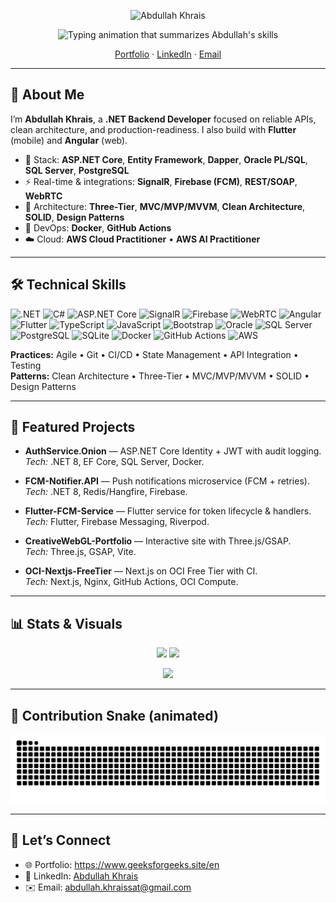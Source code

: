 <!-- Profile Banner -->
<p align="center">
  <img src="https://capsule-render.vercel.app/api?type=rect&color=0:0ea5e9,100:6366f1&height=120&section=header&text=Abdullah%20Khrais&fontColor=ffffff&fontSize=42" alt="Abdullah Khrais" />
</p>

<!-- Typing headline (animated) -->
<p align="center">
  <img src="https://readme-typing-svg.demolab.com?font=Inter&weight=600&size=22&duration=3200&pause=900&center=true&vCenter=true&width=900&lines=.NET+API+Developer;Flutter+%26+Angular+for+end-to-end+delivery;Docker%2C+AWS+Cloud+Practitioner+%26+AI;Reliable%2C+maintainable+backends+%E2%80%94+clean+architecture" alt="Typing animation that summarizes Abdullah's skills" />
</p>

<p align="center">
  <a href="https://www.geeksforgeeks.site/en">Portfolio</a> ·
  <a href="https://www.linkedin.com/in/abdullah-khrais-6a1565232/">LinkedIn</a> ·
  <a href="mailto:abdullah.khraissat@gmail.com">Email</a>
</p>

---

## 👋 About Me
I’m **Abdullah Khrais**, a **.NET Backend Developer** focused on reliable APIs, clean architecture, and production-readiness. I also build with **Flutter** (mobile) and **Angular** (web).

- 💼 Stack: **ASP.NET Core**, **Entity Framework**, **Dapper**, **Oracle PL/SQL**, **SQL Server**, **PostgreSQL**
- ⚡ Real-time & integrations: **SignalR**, **Firebase (FCM)**, **REST/SOAP**, **WebRTC**
- 🧱 Architecture: **Three-Tier**, **MVC/MVP/MVVM**, **Clean Architecture**, **SOLID**, **Design Patterns**
- 🐳 DevOps: **Docker**, **GitHub Actions**
- ☁️ Cloud: **AWS Cloud Practitioner** • **AWS AI Practitioner**

---

## 🛠️ Technical Skills
<p>
  <img alt=".NET" src="https://img.shields.io/badge/.NET-512BD4?logo=dotnet&logoColor=white"/>
  <img alt="C#" src="https://img.shields.io/badge/C%23-239120?logo=csharp&logoColor=white"/>
  <img alt="ASP.NET Core" src="https://img.shields.io/badge/ASP.NET%20Core-512BD4?logo=dotnet&logoColor=white"/>
  <img alt="SignalR" src="https://img.shields.io/badge/SignalR-512BD4?logo=dotnet&logoColor=white"/>
  <img alt="Firebase" src="https://img.shields.io/badge/Firebase-FFCA28?logo=firebase&logoColor=black"/>
  <img alt="WebRTC" src="https://img.shields.io/badge/WebRTC-333333?logo=webrtc&logoColor=white"/>
  <img alt="Angular" src="https://img.shields.io/badge/Angular-DD0031?logo=angular&logoColor=white"/>
  <img alt="Flutter" src="https://img.shields.io/badge/Flutter-02569B?logo=flutter&logoColor=white"/>
  <img alt="TypeScript" src="https://img.shields.io/badge/TypeScript-3178C6?logo=typescript&logoColor=white"/>
  <img alt="JavaScript" src="https://img.shields.io/badge/JavaScript-F7DF1E?logo=javascript&logoColor=black"/>
  <img alt="Bootstrap" src="https://img.shields.io/badge/Bootstrap-7952B3?logo=bootstrap&logoColor=white"/>
  <img alt="Oracle" src="https://img.shields.io/badge/Oracle-F80000?logo=oracle&logoColor=white"/>
  <img alt="SQL Server" src="https://img.shields.io/badge/SQL%20Server-CC2927?logo=microsoftsqlserver&logoColor=white"/>
  <img alt="PostgreSQL" src="https://img.shields.io/badge/PostgreSQL-4169E1?logo=postgresql&logoColor=white"/>
  <img alt="SQLite" src="https://img.shields.io/badge/SQLite-003B57?logo=sqlite&logoColor=white"/>
  <img alt="Docker" src="https://img.shields.io/badge/Docker-2496ED?logo=docker&logoColor=white"/>
  <img alt="GitHub Actions" src="https://img.shields.io/badge/GitHub%20Actions-2088FF?logo=githubactions&logoColor=white"/>
  <img alt="AWS" src="https://img.shields.io/badge/AWS-232F3E?logo=amazonaws&logoColor=white"/>
</p>

**Practices:** Agile • Git • CI/CD • State Management • API Integration • Testing  
**Patterns:** Clean Architecture • Three-Tier • MVC/MVP/MVVM • SOLID • Design Patterns

---

## 📌 Featured Projects
- **AuthService.Onion** — ASP.NET Core Identity + JWT with audit logging.  
  *Tech:* .NET 8, EF Core, SQL Server, Docker.  

- **FCM-Notifier.API** — Push notifications microservice (FCM + retries).  
  *Tech:* .NET 8, Redis/Hangfire, Firebase.  

- **Flutter-FCM-Service** — Flutter service for token lifecycle & handlers.  
  *Tech:* Flutter, Firebase Messaging, Riverpod.  

- **CreativeWebGL-Portfolio** — Interactive site with Three.js/GSAP.  
  *Tech:* Three.js, GSAP, Vite.  

- **OCI-Nextjs-FreeTier** — Next.js on OCI Free Tier with CI.  
  *Tech:* Next.js, Nginx, GitHub Actions, OCI Compute.

---

## 📊 Stats & Visuals
<p align="center">
  <img height="155" src="https://github-readme-stats.vercel.app/api?username=abdullahkhrisstoo&show_icons=true&count_private=true&hide_title=true" />
  <img height="155" src="https://github-readme-stats.vercel.app/api/top-langs/?username=abdullahkhrisstoo&layout=compact&hide_title=true" />
</p>
<p align="center">
  <img height="155" src="https://streak-stats.demolab.com?user=abdullahkhrisstoo&hide_longest_streak=true" />
</p>

---

## 🧩 Contribution Snake (animated)
<!-- After you set up the workflow in step 2 below, this image will render automatically -->
<p align="center">
  <img src="https://raw.githubusercontent.com/abdullahkhrisstoo/abdullahkhrisstoo/output/snake.svg" alt="Snake animation showing contribution graph" />
</p>

---

## 🤝 Let’s Connect
- 🌐 Portfolio: <a href="https://www.geeksforgeeks.site/en">https://www.geeksforgeeks.site/en</a>  
- 💼 LinkedIn: <a href="https://www.linkedin.com/in/abdullah-khrais-6a1565232/">Abdullah Khrais</a>  
- ✉️ Email: <a href="mailto:abdullah.khraissat@gmail.com">abdullah.khraissat@gmail.com</a>
